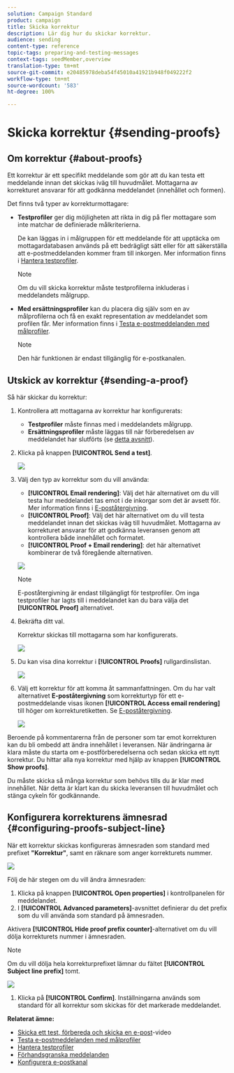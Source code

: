```yaml
---
solution: Campaign Standard
product: campaign
title: Skicka korrektur
description: Lär dig hur du skickar korrektur.
audience: sending
content-type: reference
topic-tags: preparing-and-testing-messages
context-tags: seedMember,overview
translation-type: tm+mt
source-git-commit: e20485978deba54f45010a41921b948f049222f2
workflow-type: tm+mt
source-wordcount: '583'
ht-degree: 100%

---
```



# Skicka korrektur {#sending-proofs}

## Om korrektur {#about-proofs}

Ett korrektur är ett specifikt meddelande som gör att du kan testa ett meddelande innan det skickas iväg till huvudmålet. Mottagarna av korrekturet ansvarar för att godkänna meddelandet (innehållet och formen).

Det finns två typer av korrekturmottagare:

* **Testprofiler** ger dig möjligheten att rikta in dig på fler mottagare som inte matchar de definierade målkriterierna.

   De kan läggas in i målgruppen för ett meddelande för att upptäcka om mottagardatabasen används på ett bedrägligt sätt eller för att säkerställa att e-postmeddelanden kommer fram till inkorgen. Mer information finns i [Hantera testprofiler](../../audiences/using/managing-test-profiles.md).

   >[!NOTE]
   >
   >Om du vill skicka korrektur måste testprofilerna inkluderas i meddelandets målgrupp.

* **Med ersättningsprofiler** kan du placera dig själv som en av målprofilerna och få en exakt representation av meddelandet som profilen får. Mer information finns i [Testa e-postmeddelanden med målprofiler](../../sending/using/testing-messages-using-target.md).

   >[!NOTE]
   >
   >Den här funktionen är endast tillgänglig för e-postkanalen.

## Utskick av korrektur {#sending-a-proof}

Så här skickar du korrektur:

1. Kontrollera att mottagarna av korrektur har konfigurerats:
   * **Testprofiler** måste finnas med i meddelandets målgrupp.
   * **Ersättningsprofiler** måste läggas till när förberedelsen av meddelandet har slutförts (se [detta avsnitt](../../sending/using/testing-messages-using-target.md)).

1. Klicka på knappen **[!UICONTROL Send a test]**.

   ![](assets/bat_select.png)

1. Välj den typ av korrektur som du vill använda:

   * **[!UICONTROL Email rendering]**: Välj det här alternativet om du vill testa hur meddelandet tas emot i de inkorgar som det är avsett för. Mer information finns i [E-poståtergivning](../../sending/using/email-rendering.md).
   * **[!UICONTROL Proof]**: Välj det här alternativet om du vill testa meddelandet innan det skickas iväg till huvudmålet. Mottagarna av korrekturet ansvarar för att godkänna leveransen genom att kontrollera både innehållet och formatet.
   * **[!UICONTROL Proof + Email rendering]**: det här alternativet kombinerar de två föregående alternativen.

   ![](assets/bat_select1.png)

   >[!NOTE]
   >
   >E-poståtergivning är endast tillgängligt för testprofiler. Om inga testprofiler har lagts till i meddelandet kan du bara välja det **[!UICONTROL Proof]** alternativet.

1. Bekräfta ditt val.

   Korrektur skickas till mottagarna som har konfigurerats.

   ![](assets/bat_select2.png)

1. Du kan visa dina korrektur i **[!UICONTROL Proofs]** rullgardinslistan.

   ![](assets/bat_view.png)

1. Välj ett korrektur för att komma åt sammanfattningen. Om du har valt alternativet **E-poståtergivning** som korrekturtyp för ett e-postmeddelande visas ikonen **[!UICONTROL Access email rendering]** till höger om korrekturetiketten. Se [E-poståtergivning](../../sending/using/email-rendering.md).

   ![](assets/bat_view2.png)

Beroende på kommentarerna från de personer som tar emot korrekturen kan du bli ombedd att ändra innehållet i leveransen. När ändringarna är klara måste du starta om e-postförberedelserna och sedan skicka ett nytt korrektur. Du hittar alla nya korrektur med hjälp av knappen **[!UICONTROL Show proofs]**.

Du måste skicka så många korrektur som behövs tills du är klar med innehållet. När detta är klart kan du skicka leveransen till huvudmålet och stänga cykeln för godkännande.

## Konfigurera korrekturens ämnesrad {#configuring-proofs-subject-line}

När ett korrektur skickas konfigureras ämnesraden som standard med prefixet **&quot;Korrektur&quot;**, samt en räknare som anger korrekturets nummer.

![](assets/proof-prefix.png)

Följ de här stegen om du vill ändra ämnesraden:

1. Klicka på knappen **[!UICONTROL Open properties]** i kontrollpanelen för meddelandet.
1. I **[!UICONTROL Advanced parameters]**-avsnittet definierar du det prefix som du vill använda som standard på ämnesraden.

Aktivera **[!UICONTROL Hide proof prefix counter]**-alternativet om du vill dölja korrekturets nummer i ämnesraden.

>[!NOTE]
>
>Om du vill dölja hela korrekturprefixet lämnar du fältet **[!UICONTROL Subject line prefix]** tomt.

![](assets/proof-prefix-configuration.png)

1. Klicka på **[!UICONTROL Confirm]**. Inställningarna används som standard för all korrektur som skickas för det markerade meddelandet.

**Relaterat ämne:**

* [Skicka ett test, förbereda och skicka en e-post](../../sending/using/get-started-sending-messages.md#video)-video
* [Testa e-postmeddelanden med målprofiler](../../sending/using/testing-messages-using-target.md)
* [Hantera testprofiler](../../audiences/using/managing-test-profiles.md)
* [Förhandsgranska meddelanden](../../sending/using/previewing-messages.md)
* [Konfigurera e-postkanal](../../administration/using/configuring-email-channel.md)

